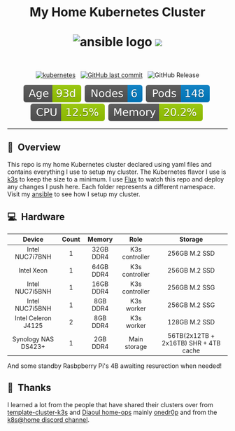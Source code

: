 <h1 align="center">
  My Home Kubernetes Cluster
  <br />
  <br />
  <img src="https://i.imgur.com/4l9bHvG.png" alt="ansible logo" width="150" />
  <img src="https://raspbernetes.github.io/img/logo.svg">
</h1>
<br />
<div align="center">
  
[![kubernetes](https://img.shields.io/badge/dynamic/yaml?url=https://raw.githubusercontent.com/ChristfriedBalizou/homelab/main/kubernetes/apps/system-upgrade/system-upgrade-controller/plans/server.yaml&query=%24.spec.version&style=for-the-badge&logo=kubernetes&logoColor=white&label=Kubernetes)](https://k3s.io/) &nbsp;
[![GitHub last commit](https://img.shields.io/github/last-commit/christfriedbalizou/homelab?color=purple&style=for-the-badge)](https://github.com/christfriedbalizou/homelab/commits/main) &nbsp;
![GitHub Release](https://img.shields.io/github/release/christfriedbalizou/homelab?style=for-the-badge&logo=dependabot)


[![Age-Days](https://raw.githubusercontent.com/ChristfriedBalizou/homelab/refs/heads/main/kromgo/cluster_age_days.svg)](https://github.com/kashalls/kromgo/)&nbsp;
[![Node-Count](https://raw.githubusercontent.com/ChristfriedBalizou/homelab/refs/heads/main/kromgo/cluster_node_count.svg)](https://github.com/kashalls/kromgo/)&nbsp;
[![Pod-Count](https://raw.githubusercontent.com/ChristfriedBalizou/homelab/refs/heads/main/kromgo/cluster_pod_count.svg)](https://github.com/kashalls/kromgo/)&nbsp;
[![CPU-Usage](https://raw.githubusercontent.com/ChristfriedBalizou/homelab/refs/heads/main/kromgo/cluster_cpu_usage.svg)](https://github.com/kashalls/kromgo/)&nbsp;
[![Memory-Usage](https://raw.githubusercontent.com/ChristfriedBalizou/homelab/refs/heads/main/kromgo/cluster_memory_usage.svg)](https://github.com/kashalls/kromgo/)&nbsp;

</div>

---

## :telescope:&nbsp; Overview
This repo is my home Kubernetes cluster declared using yaml files and contains everything I use to setup my cluster. The Kubernetes flavor I use is [k3s](https://k3s.io) to keep the size to a minimum. I use [Flux](https://fluxcd.io) to watch this repo and deploy any changes I push here. Each folder represents a different namespace. Visit my [ansible](ansible/) to see how I setup my cluster.

## :computer:&nbsp; Hardware

| Device              | Count | Memory    | Role               | Storage                               |
|:-------------------:|:-----:|:---------:|:------------------:|:-------------------------------------:|
| Ιntel NUC7i7BNH     |   1   | 32GB DDR4 |   K3s controller   |    256GB M.2 SSD                      |
| Ιntel Xeon          |   1   | 64GB DDR4 |   K3s controller   |    256GB M.2 SSD                      |
| Intel NUC7i5BNH     |   1   | 16GB DDR4 |   K3s controller   |    256GB M.2 SSG                      |
| Intel NUC7i5BNH     |   1   |  8GB DDR4 |   K3s worker       |    256GB M.2 SSG                      |
| Ιntel Celeron J4125 |   2   |  8GB DDR4 |   K3s worker       |    128GB M.2 SSD                      |
| Synology NAS DS423+ |   1   |  2GB DDR4 |   Main storage     | 56TB(2x12TB + 2x16TB) SHR + 4TB cache |

And some standby Rasbpberry Pi's 4B awaiting resurection when needed!

## :handshake:&nbsp; Thanks
I learned a lot from the people that have shared their clusters over from
[template-cluster-k3s](https://github.com/k8s-at-home/template-cluster-k3s/) and [Diaoul home-ops](https://github.com/Diaoul/home-ops) mainly [onedr0p](https://github.com/onedr0p/k3s-gitops)
and from the [k8s@home discord channel](https://discord.gg/DNCynrJ).

